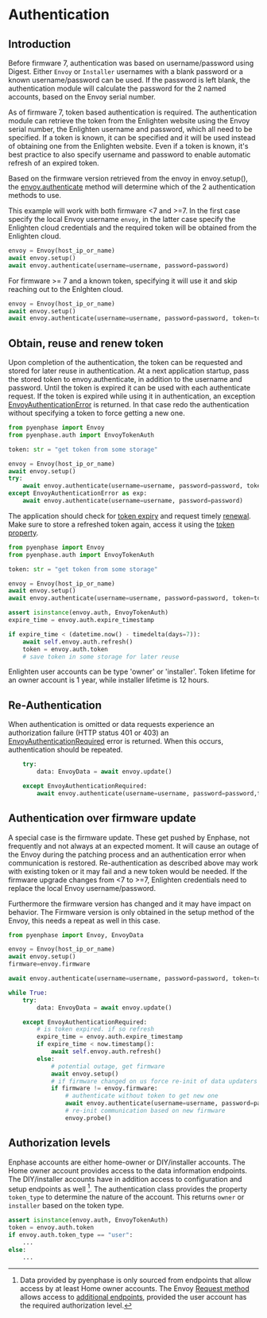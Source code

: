 # Authentication

## Introduction

Before firmware 7, authentication was based on username/password using Digest. Either `Envoy` or `Installer` usernames with a blank password or a known username/password can be used. If the password is left blank, the authentication module will calculate the password for the 2 named accounts, based on the Envoy serial number.

As of firmware 7, token based authentication is required. The authentication module can retrieve the token from the Enlighten website using the Envoy serial number, the Enlighten username and password, which all need to be specified. If a token is known, it can be specified and it will be used instead of obtaining one from the Enlighten website. Even if a token is known, it's best practice to also specify username and password to enable automatic refresh of an expired token.

Based on the firmware version retrieved from the envoy in envoy.setup(), the [envoy.authenticate](#pyenphase.Envoy.authenticate) method will determine which of the 2 authentication methods to use.

This example will work with both firmware <7 and >=7. In the first case specify the local Envoy username `envoy`, in the latter case specify the Enlighten cloud credentials and the required token will be obtained from the Enlighten cloud.

```python
envoy = Envoy(host_ip_or_name)
await envoy.setup()
await envoy.authenticate(username=username, password=password)

```

For firmware >= 7 and a known token, specifying it will use it and skip reaching out to the Enlghten cloud.

```python
envoy = Envoy(host_ip_or_name)
await envoy.setup()
await envoy.authenticate(username=username, password=password, token=token)
```

## Obtain, reuse and renew token

Upon completion of the authentication, the token can be requested and stored for later reuse in authentication. At a next application startup, pass the stored token to envoy.authenticate, in addition to the username and password. Until the token is expired it can be used with each authenticate request. If the token is expired while using it in authentication, an exception [EnvoyAuthenticationError](#pyenphase.exceptions.EnvoyAuthenticationError) is returned. In that case redo the authentication without specifying a token to force getting a new one.

```python
from pyenphase import Envoy
from pyenphase.auth import EnvoyTokenAuth

token: str = "get token from some storage"

envoy = Envoy(host_ip_or_name)
await envoy.setup()
try:
    await envoy.authenticate(username=username, password=password, token=token)
except EnvoyAuthenticationError as exp:
    await envoy.authenticate(username=username, password=password)

```

The application should check for [token expiry](#pyenphase.auth.EnvoyTokenAuth.expire_timestamp) and request timely [renewal](#pyenphase.auth.EnvoyTokenAuth.refresh). Make sure to store a refreshed token again, access it using the [token property](#pyenphase.auth.EnvoyTokenAuth.token).

```python
from pyenphase import Envoy
from pyenphase.auth import EnvoyTokenAuth

token: str = "get token from some storage"

envoy = Envoy(host_ip_or_name)
await envoy.setup()
await envoy.authenticate(username=username, password=password, token=token)

assert isinstance(envoy.auth, EnvoyTokenAuth)
expire_time = envoy.auth.expire_timestamp

if expire_time < (datetime.now() - timedelta(days=7)):
    await self.envoy.auth.refresh()
    token = envoy.auth.token
    # save token in some storage for later reuse

```

Enlighten user accounts can be type 'owner' or 'installer'. Token lifetime for an owner account is 1 year, while installer lifetime is 12 hours.

## Re-Authentication

When authentication is omitted or data requests experience an authorization failure (HTTP status 401 or 403) an [EnvoyAuthenticationRequired](#pyenphase.exceptions.EnvoyAuthenticationRequired) error is returned. When this occurs, authentication should be repeated.

```python
    try:
        data: EnvoyData = await envoy.update()

    except EnvoyAuthenticationRequired:
        await envoy.authenticate(username=username, password=password,token=token)
```

## Authentication over firmware update

A special case is the firmware update. These get pushed by Enphase, not frequently and not always at an expected moment. It will cause an outage of the Envoy during the patching process and an authentication error when communication is restored. Re-authentication as described above may work with existing token or it may fail and a new token would be needed. If the firmware upgrade changes from <7 to >=7, Enlighten credentials need to replace the local Envoy username/password.

Furthermore the firmware version has changed and it may have impact on behavior. The Firmware version is only obtained in the setup method of the Envoy, this needs a repeat as well in this case.

```python
from pyenphase import Envoy, EnvoyData

envoy = Envoy(host_ip_or_name)
await envoy.setup()
firmware=envoy.firmware

await envoy.authenticate(username=username, password=password, token=token)

while True:
    try:
        data: EnvoyData = await envoy.update()

    except EnvoyAuthenticationRequired:
        # is token expired. if so refresh
        expire_time = envoy.auth.expire_timestamp
        if expire_time < now.timestamp():
            await self.envoy.auth.refresh()
        else:
            # potential outage, get firmware
            await envoy.setup()
            # if firmware changed on us force re-init of data updaters
            if firmware != envoy.firmware:
                # authenticate without token to get new one
                await envoy.authenticate(username=username, password=password)
                # re-init communication based on new firmware
                envoy.probe()
```

## Authorization levels

Enphase accounts are either home-owner or DIY/installer accounts. The Home owner account provides access to the data information endpoints. The DIY/installer accounts have in addition access to configuration and setup endpoints as well [^2]. The authentication class provides the property `token_type` to determine the nature of the account. This returns `owner` or `installer` based on the token type.

```python
assert isinstance(envoy.auth, EnvoyTokenAuth)
token = envoy.auth.token
if envoy.auth.token_type == "user":
    ...
else:
    ...
```

[^2]: Data provided by pyenphase is only sourced from endpoints that allow access by at least Home owner accounts. The Envoy [Request method](#pyenphase.Envoy.request) allows access to [additional endpoints](./advanced.md#bring-your-own-endpoint), provided the user account has the required authorization level.
